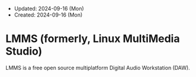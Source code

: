 * Updated: 2024-09-16 (Mon)
* Created: 2024-09-16 (Mon)

# LMMS (formerly, Linux MultiMedia Studio)
LMMS is a free open source multiplatform Digital Audio Workstation (DAW).


